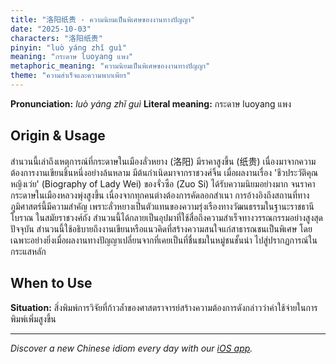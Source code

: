 ```yaml
---
title: "洛阳纸贵 - ความนิยมเป็นพิเศษของงานทางปัญญา"
date: "2025-10-03"
characters: "洛阳纸贵"
pinyin: "luò yáng zhǐ guì"
meaning: "กระดาษ luoyang แพง"
metaphoric_meaning: "ความนิยมเป็นพิเศษของงานทางปัญญา"
theme: "ความสำเร็จและความพากเพียร"
---
```


**Pronunciation:** *luò yáng zhǐ guì*
**Literal meaning:** กระดาษ luoyang แพง

## Origin & Usage

สำนวนนี้เล่าถึงเหตุการณ์ที่กระดาษในเมืองลั่วหยาง (洛阳) มีราคาสูงขึ้น (纸贵) เนื่องมาจากความต้องการงานเขียนชิ้นหนึ่งอย่างล้นหลาม มีต้นกำเนิดมาจากราชวงศ์จิ้น เมื่อผลงานเรื่อง 'ชีวประวัติคุณหญิงเว่ย' (Biography of Lady Wei) ของจั่วซือ (Zuo Si) ได้รับความนิยมอย่างมาก จนราคากระดาษในเมืองหลวงพุ่งสูงขึ้น เนื่องจากทุกคนต่างต้องการคัดลอกสำเนา การอ้างอิงถึงสถานที่ทางภูมิศาสตร์นี้มีความสำคัญ เพราะลั่วหยางเป็นตัวแทนของความรุ่งเรืองทางวัฒนธรรมในฐานะราชธานีโบราณ ในสมัยราชวงศ์ถัง สำนวนนี้ได้กลายเป็นอุปมาที่ใช้สื่อถึงความสำเร็จทางวรรณกรรมอย่างสูงสุด ปัจจุบัน สำนวนนี้ใช้อธิบายถึงงานเขียนหรือแนวคิดที่สร้างความสนใจแก่สาธารณชนเป็นพิเศษ โดยเฉพาะอย่างยิ่งเมื่อผลงานทางปัญญาเปลี่ยนจากที่เคยเป็นที่ชื่นชมในหมู่ชนชั้นนำ ไปสู่ปรากฏการณ์ในกระแสหลัก

## When to Use

**Situation:** สิ่งพิมพ์การวิจัยที่ก้าวล้ำของศาสตราจารย์สร้างความต้องการดังกล่าวว่าค่าใช้จ่ายในการพิมพ์เพิ่มสูงขึ้น

---

*Discover a new Chinese idiom every day with our [iOS app](https://apps.apple.com/us/app/daily-chinese-idioms/id6740611324).*
